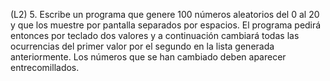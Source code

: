 (L2) 5. Escribe un programa que genere 100 números aleatorios del 0 al 20 y que los muestre por pantalla separados por espacios. El programa pedirá entonces por teclado dos valores y a continuación cambiará todas las ocurrencias del primer valor por el segundo en la lista generada anteriormente. Los números que se han cambiado deben aparecer entrecomillados.